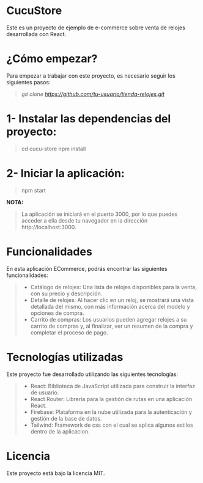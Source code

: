 # CucuStore 

Este es un proyecto de ejemplo de e-commerce sobre venta de relojes desarrollada con React.

# ¿Cómo empezar?

Para empezar a trabajar con este proyecto, es necesario seguir los siguientes pasos:

> *git clone https://github.com/tu-usuario/tienda-relojes.git*

# 1- Instalar las dependencias del proyecto:

> cd cucu-store
> npm install

# 2- Iniciar la aplicación:

> npm start

**NOTA:**
> La aplicación se iniciará en el puerto 3000, por lo que puedes acceder a ella desde tu navegador en la dirección http://localhost:3000.

# Funcionalidades
En esta aplicación ECommerce, podrás encontrar las siguientes funcionalidades:

> - Catálogo de relojes: Una lista de relojes disponibles para la venta, con su precio y descripción.
> - Detalle de relojes: Al hacer clic en un reloj, se mostrará una vista detallada del mismo, con más información acerca del modelo y opciones de compra.
> - Carrito de compras: Los usuarios pueden agregar relojes a su carrito de compras y, al finalizar, ver un resumen de la compra y completar el proceso de pago.

# Tecnologías utilizadas
Este proyecto fue desarrollado utilizando las siguientes tecnologías:

> - React: Biblioteca de JavaScript utilizada para construir la interfaz de usuario.
> - React Router: Librería para la gestión de rutas en una aplicación React.
> - Firebase: Plataforma en la nube utilizada para la autenticación y gestión de la base de datos.
> - Tailwind: Framework de css con el cual se aplica algunos estilos dentro de la aplicacion. 

# Licencia
Este proyecto está bajo la licencia MIT.
